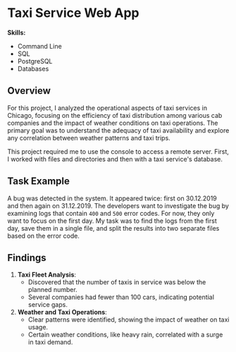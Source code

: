 # Taxi Service Web App
**Skills:** 
- Command Line
- SQL
- PostgreSQL
- Databases
## Overview
For this project, I analyzed the operational aspects of taxi services in Chicago, focusing on the efficiency of taxi distribution among various cab companies and the impact of weather conditions on taxi operations. The primary goal was to understand the adequacy of taxi availability and explore any correlation between weather patterns and taxi trips.

This project required me to use the console to access a remote server. First, I worked with files and directories and then with a taxi service's database.
 ## Task Example

A bug was detected in the system. It appeared twice: first on 30.12.2019 and then again on 31.12.2019. The developers want to investigate the bug by examining logs that contain `400` and `500` error codes. For now, they only want to focus on the first day. My task was to find the logs from the first day, save them in a single file, and split the results into two separate files based on the error code.
## Findings

1. **Taxi Fleet Analysis**:
    - Discovered that the number of taxis in service was below the planned number.
    - Several companies had fewer than 100 cars, indicating potential service gaps.
2. **Weather and Taxi Operations**:
    - Clear patterns were identified, showing the impact of weather on taxi usage.
    - Certain weather conditions, like heavy rain, correlated with a surge in taxi demand.
